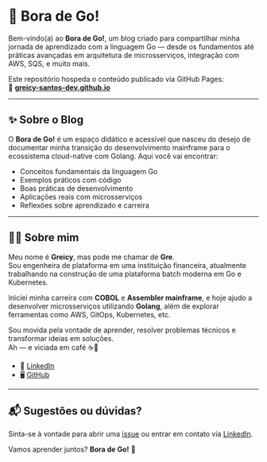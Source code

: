 # 🐹 Bora de Go!

Bem-vindo(a) ao **Bora de Go!**, um blog criado para compartilhar minha jornada de aprendizado com a linguagem Go — desde os fundamentos até práticas avançadas em arquitetura de microsserviços, integração com AWS, SQS, e muito mais.

Este repositório hospeda o conteúdo publicado via GitHub Pages:  
🔗 **[greicy-santos-dev.github.io](https://greicy-santos-dev.github.io/boradego/)**

---

## ✨ Sobre o Blog

O **Bora de Go!** é um espaço didático e acessível que nasceu do desejo de documentar minha transição do desenvolvimento mainframe para o ecossistema cloud-native com Golang. Aqui você vai encontrar:

- Conceitos fundamentais da linguagem Go  
- Exemplos práticos com código  
- Boas práticas de desenvolvimento  
- Aplicações reais com microsserviços  
- Reflexões sobre aprendizado e carreira

---

## 👩‍💻 Sobre mim

Meu nome é **Greicy**, mas pode me chamar de **Gre**.  
Sou engenheira de plataforma em uma instituição financeira, atualmente trabalhando na construção de uma plataforma batch moderna em Go e Kubernetes.

Iniciei minha carreira com **COBOL** e **Assembler mainframe**, e hoje ajudo a desenvolver microsserviços utilizando **Golang**, além de explorar ferramentas como AWS, GitOps, Kubernetes, etc.

Sou movida pela vontade de aprender, resolver problemas técnicos e transformar ideias em soluções.  
Ah — e viciada em café ☕🐾

- 💼 [LinkedIn](https://www.linkedin.com/in/greicy-aparecida-ferreira-dos-santos-60632196/)  
- 🖥️ [GitHub](https://github.com/greicy-santos-dev)

---


## 📬 Sugestões ou dúvidas?

Sinta-se à vontade para abrir uma [issue](https://github.com/greicy-santosProgrammer/greicy-santos-dev.github.io/issues) ou entrar em contato via [LinkedIn](https://www.linkedin.com/in/greicy-aparecida-ferreira-dos-santos-60632196/).

Vamos aprender juntos? **Bora de Go!** 🚀
